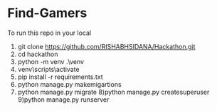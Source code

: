 # Find-Gamers
To run this repo in your local
1) git clone https://github.com/RISHABHSIDANA/Hackathon.git
2) cd hackathon
3) python -m venv .\venv
4) venv\scripts\activate
5) pip install -r requirements.txt
6) python manage.py makemigartions
7) python manage.py migrate
8)python manage.py createsuperuser
9)python manage.py runserver
